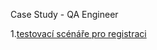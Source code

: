 Case Study - QA Engineer

1.[testovací scénáře pro registraci](https://github.com/LenkaSilna/gb-cypress-e2e/blob/main/1.scenare-registrace.md)
